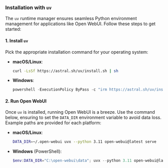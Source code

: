 ### Installation with `uv` 

The `uv` runtime manager ensures seamless Python environment management for applications like Open WebUI. Follow these steps to get started:

#### 1. Install `uv`

Pick the appropriate installation command for your operating system:

- **macOS/Linux**:  
  ```bash
  curl -LsSf https://astral.sh/uv/install.sh | sh
  ```

- **Windows**:  
  ```powershell
  powershell -ExecutionPolicy ByPass -c "irm https://astral.sh/uv/install.ps1 | iex"
  ```

#### 2. Run Open WebUI

Once `uv` is installed, running Open WebUI is a breeze. Use the command below, ensuring to set the `DATA_DIR` environment variable to avoid data loss. Example paths are provided for each platform:

- **macOS/Linux**:  
  ```bash
  DATA_DIR=~/.open-webui uvx --python 3.11 open-webui@latest serve
  ```

- **Windows** (PowerShell):  
  ```powershell
  $env:DATA_DIR="C:\open-webui\data"; uvx --python 3.11 open-webui@latest serve
  ```
